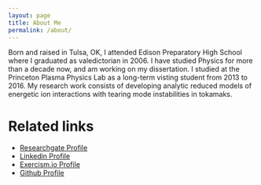 ```yaml
---
layout: page
title: About Me
permalink: /about/
---
```


Born and raised in Tulsa, OK, I attended Edison Preparatory High School where I graduated as valedictorian in 2006. I have studied Physics for more than a decade now, and am working on my dissertation. I studied at the Princeton Plasma Physics Lab as a long-term visting student from 2013 to 2016. My research work consists of developing analytic reduced models of energetic ion interactions with tearing mode instabilities in tokamaks.
<h1>Related links</h1>
  <ul>
    <li><a href="https://www.researchgate.net/profile/Michael_Halfmoon">Researchgate Profile</a></li>
    <li><a href="https://www.linkedin.com/in/michael-halfmoon-8369a812b/">Linkedin Profile</a></li>
    <li><a href="http://exercism.io/mhalfmoon">Exercism.io Profile</a></li>
    <li><a href = "https://github.com/mhalfmoon">Github Profile</a></li>
</ul>
